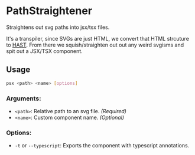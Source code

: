 # PathStraightener
Straightens out svg paths into jsx/tsx files.

It's a transpiler, since SVGs are just HTML, we convert that HTML strcuture to
[HAST](https://github.com/syntax-tree/hast). From there we squish/straighten out
out any weird svgisms and spit out a JSX/TSX component. 

## Usage
```bash
psx <path> <name> [options]
```

### Arguments:
- `<path>`: Relative path to an svg file. *(Required)*
- `<name>`: Custom component name. *(Optional)*

### Options:
- `-t` or `--typescript`: Exports the component with typescript annotations.
